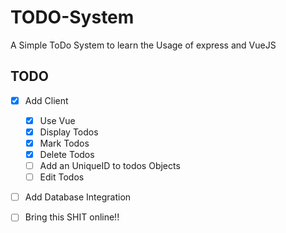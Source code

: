 # TODO-System
A Simple ToDo System to learn the Usage of express and VueJS

## TODO

* [x] Add Client
    * [x]  Use Vue
    * [x] Display Todos
    * [x] Mark Todos
    * [x] Delete Todos
    * [ ] Add an UniqueID to todos Objects
    * [ ] Edit Todos
* [ ] Add Database Integration
* [ ] Bring this SHIT online!!

